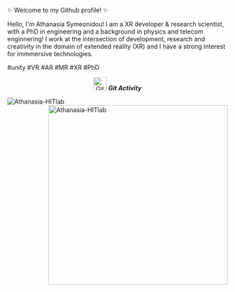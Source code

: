 ✨ Welcome to my Github profile! ✨

Hello, I'm Athanasia Symeonidou! I am a XR developer & research scientist, with a PhD in engineering and a background in physics and telecom enginnering! I work at the intersection of development, research and creativity in the domain of extended reality (XR) and I have a strong interest for immmersive technologies.

#unity #VR #AR #MR #XR #PhD 

<!--
<p>
  <img width="200" alt="Athanasia Symeonidou" align="left" src="avatar.png">
</p>

-->
<p align="center">
 <img src="https://media.giphy.com/media/W5eoZHPpUx9sapR0eu/giphy.gif" width="30" alt="Git"/>&nbsp;<i><b>Git Activity</b></i>
</p>
 
<p>
 <img align="left" src="https://github-readme-stats.vercel.app/api/top-langs?username=Athanasia-HITLab&langs_count=10&show_icons=true&locale=en&layout=compact&theme=chartreuse-dark" alt="Athanasia-HITlab" />
</p>
<p>&nbsp;<img align="right" src="https://github-readme-stats.vercel.app/api?username=Athanasia-HITLab&show_icons=true&locale=en&theme=chartreuse-dark" alt="Athanasia-HITlab" width="410"/>
</p>



 
